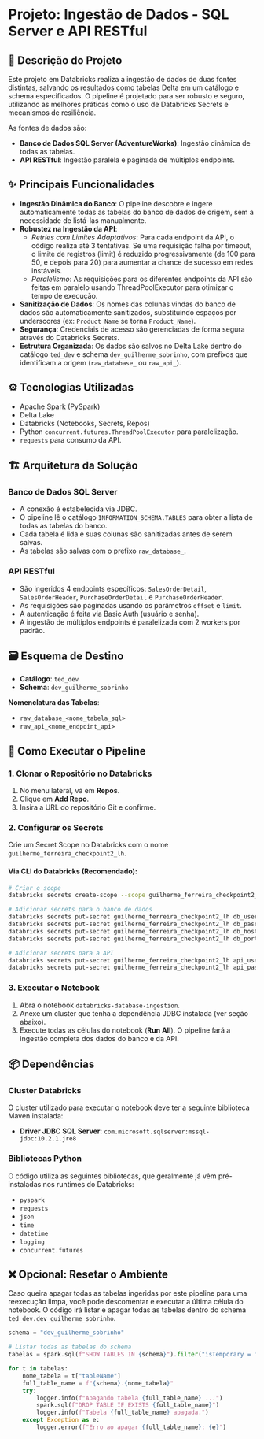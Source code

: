
# Projeto: Ingestão de Dados - SQL Server e API RESTful

## 📌 Descrição do Projeto
Este projeto em Databricks realiza a ingestão de dados de duas fontes distintas, salvando os resultados como tabelas Delta em um catálogo e schema especificados. O pipeline é projetado para ser robusto e seguro, utilizando as melhores práticas como o uso de Databricks Secrets e mecanismos de resiliência.

As fontes de dados são:

- **Banco de Dados SQL Server (AdventureWorks)**: Ingestão dinâmica de todas as tabelas.
- **API RESTful**: Ingestão paralela e paginada de múltiplos endpoints.

## ✨ Principais Funcionalidades

- **Ingestão Dinâmica do Banco**: O pipeline descobre e ingere automaticamente todas as tabelas do banco de dados de origem, sem a necessidade de listá-las manualmente.
- **Robustez na Ingestão da API**:
  - *Retries com Limites Adaptativos*: Para cada endpoint da API, o código realiza até 3 tentativas. Se uma requisição falha por timeout, o limite de registros (limit) é reduzido progressivamente (de 100 para 50, e depois para 20) para aumentar a chance de sucesso em redes instáveis.
  - *Paralelismo*: As requisições para os diferentes endpoints da API são feitas em paralelo usando ThreadPoolExecutor para otimizar o tempo de execução.
- **Sanitização de Dados**: Os nomes das colunas vindas do banco de dados são automaticamente sanitizados, substituindo espaços por underscores (ex: `Product Name` se torna `Product_Name`).
- **Segurança**: Credenciais de acesso são gerenciadas de forma segura através do Databricks Secrets.
- **Estrutura Organizada**: Os dados são salvos no Delta Lake dentro do catálogo `ted_dev` e schema `dev_guilherme_sobrinho`, com prefixos que identificam a origem (`raw_database_` ou `raw_api_`).

## ⚙️ Tecnologias Utilizadas

- Apache Spark (PySpark)
- Delta Lake
- Databricks (Notebooks, Secrets, Repos)
- Python `concurrent.futures.ThreadPoolExecutor` para paralelização.
- `requests` para consumo da API.

## 🏗️ Arquitetura da Solução

### Banco de Dados SQL Server

- A conexão é estabelecida via JDBC.
- O pipeline lê o catálogo `INFORMATION_SCHEMA.TABLES` para obter a lista de todas as tabelas do banco.
- Cada tabela é lida e suas colunas são sanitizadas antes de serem salvas.
- As tabelas são salvas com o prefixo `raw_database_`.

### API RESTful

- São ingeridos 4 endpoints específicos: `SalesOrderDetail`, `SalesOrderHeader`, `PurchaseOrderDetail` e `PurchaseOrderHeader`.
- As requisições são paginadas usando os parâmetros `offset` e `limit`.
- A autenticação é feita via Basic Auth (usuário e senha).
- A ingestão de múltiplos endpoints é paralelizada com 2 workers por padrão.

## 🗃️ Esquema de Destino

- **Catálogo**: `ted_dev`
- **Schema**: `dev_guilherme_sobrinho`

**Nomenclatura das Tabelas**:
- `raw_database_<nome_tabela_sql>`
- `raw_api_<nome_endpoint_api>`

## 🚀 Como Executar o Pipeline

### 1. Clonar o Repositório no Databricks

1. No menu lateral, vá em **Repos**.
2. Clique em **Add Repo**.
3. Insira a URL do repositório Git e confirme.

### 2. Configurar os Secrets

Crie um Secret Scope no Databricks com o nome `guilherme_ferreira_checkpoint2_lh`.

#### Via CLI do Databricks (Recomendado):

```bash
# Criar o scope
databricks secrets create-scope --scope guilherme_ferreira_checkpoint2_lh

# Adicionar secrets para o banco de dados
databricks secrets put-secret guilherme_ferreira_checkpoint2_lh db_user --string-value "REDACTED"
databricks secrets put-secret guilherme_ferreira_checkpoint2_lh db_pass --string-value "REDACTED"
databricks secrets put-secret guilherme_ferreira_checkpoint2_lh db_host --string-value "REDACTED"
databricks secrets put-secret guilherme_ferreira_checkpoint2_lh db_port --string-value "REDACTED" 

# Adicionar secrets para a API
databricks secrets put-secret guilherme_ferreira_checkpoint2_lh api_user --string-value "REDACTED"
databricks secrets put-secret guilherme_ferreira_checkpoint2_lh api_password --string-value "REDACTED"
```

### 3. Executar o Notebook

1. Abra o notebook `databricks-database-ingestion`.
2. Anexe um cluster que tenha a dependência JDBC instalada (ver seção abaixo).
3. Execute todas as células do notebook (**Run All**). O pipeline fará a ingestão completa dos dados do banco e da API.

## 📦 Dependências

### Cluster Databricks

O cluster utilizado para executar o notebook deve ter a seguinte biblioteca Maven instalada:

- **Driver JDBC SQL Server**: `com.microsoft.sqlserver:mssql-jdbc:10.2.1.jre8`

### Bibliotecas Python

O código utiliza as seguintes bibliotecas, que geralmente já vêm pré-instaladas nos runtimes do Databricks:

- `pyspark`
- `requests`
- `json`
- `time`
- `datetime`
- `logging`
- `concurrent.futures`

## ❌ Opcional: Resetar o Ambiente

Caso queira apagar todas as tabelas ingeridas por este pipeline para uma reexecução limpa, você pode descomentar e executar a última célula do notebook. O código irá listar e apagar todas as tabelas dentro do schema `ted_dev.dev_guilherme_sobrinho`.

```python
schema = "dev_guilherme_sobrinho"

# Listar todas as tabelas do schema
tabelas = spark.sql(f"SHOW TABLES IN {schema}").filter("isTemporary = false").select("tableName").collect()

for t in tabelas:
    nome_tabela = t["tableName"]
    full_table_name = f"{schema}.{nome_tabela}"
    try:
        logger.info(f"Apagando tabela {full_table_name} ...")
        spark.sql(f"DROP TABLE IF EXISTS {full_table_name}")
        logger.info(f"Tabela {full_table_name} apagada.")
    except Exception as e:
        logger.error(f"Erro ao apagar {full_table_name}: {e}")

```
